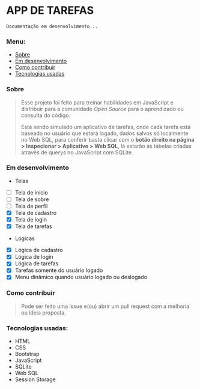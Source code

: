 # APP DE TAREFAS
`Documentação em desenvolvimento...`
### Menu:
- <a href="#sobre">Sobre</a>
- <a href="#emDesenvolvimento">Em desenvolvimento</a>
- <a href="#comoContribuir">Como contribuir</a>
- <a href="#tecnologiasUsadas">Tecnologias usadas</a>

### <p id="sobre">Sobre</p>
> Esse projeto foi feito para treinar habilidades em JavaScript e distribuir para a comunidade <i>Open Source</i> para o aprendizado ou consulta do código.</p>
> Está sendo simulado um aplicativo de tarefas, onde cada tarefa está baseado no usuário que estará logado, dados salvos só localmente no Web SQL, para conferir basta clicar com o <strong>botão direito na página > Inspecionar > Aplicativo > Web SQL</strong>, lá estarão as tabelas criadas através de querys no JavaScript com SQLite.

### <p id="emDesenvolvimento">Em desenvolvimento</p>

* Telas
- [ ] Tela de início
- [ ] Tela de sobre
- [ ] Tela de perfil
- [x] Tela de cadastro
- [x] Tela de login
- [x] Tela de tarefas

* Lógicas
- [x] Lógica de cadastro
- [x] Lógica de login
- [x] Lógica de tarefas
- [x] Tarefas somente do usuário logado
- [x] Menu dinâmico quando usuário logado ou deslogado

### <p id="comoContribuir">Como contribuir</p>
> Pode ser feito uma issue e(ou) abrir um pull request com a melhoria ou ideia proposta.

### <p id="tecnologiasUsadas">Tecnologias usadas:</p>
- HTML
- CSS
- Bootstrap
- JavaScript
- SQLite
- Web SQL
- Session Storage

